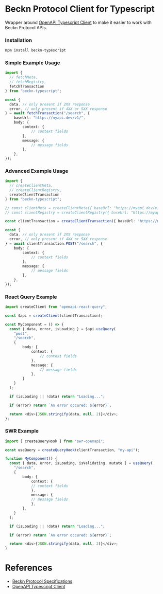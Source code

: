# Beckn Protocol Client for Typescript
Wrapper around [OpenAPI Typescript Client](https://openapi-ts.dev/) to make it easier to work with Beckn Protocol APIs.

### Installation

```bash
npm install beckn-typescript
```

### Simple Example Usage

```typescript
import {
  // fetchMeta,
  // fetchRegistry,
  fetchTransaction
} from "beckn-typescript";

const {
  data, // only present if 2XX response
  error, // only present if 4XX or 5XX response
} = await fetchTransaction("/search", {
    baseUrl: "https://myapi.dev/v1/",
    body: {
        context: {
            // context fields
        },
        message: {
            // message fields
        },
    },
});
```

### Advanced Example Usage

```typescript
import {
  // createClientMeta,
  // createClientRegistry,
  createClientTransaction
} from "beckn-typescript";

// const clientMeta = createClientMeta({ baseUrl: "https://myapi.dev/v1/" });
// const clientRegistry = createClientRegistry({ baseUrl: "https://myapi.dev/v1/" });

const clientTransaction = createClientTransaction({ baseUrl: "https://myapi.dev/v1/" });

const {
  data, // only present if 2XX response
  error, // only present if 4XX or 5XX response
} = await clientTransaction.POST("/search", {
    body: {
        context: {
            // context fields
        },
        message: {
            // message fields
        },
    },
});
```

### React Query Example

```typescript
import createClient from "openapi-react-query";

const $api = createClient(clientTransaction);

const MyComponent = () => {
  const { data, error, isLoading } = $api.useQuery(
    "post",
    "/search",
    {
        body: {
            context: {
                // context fields
            },
            message: {
                // message fields
            },
        }
    }
  );

  if (isLoading || !data) return "Loading...";

  if (error) return `An error occured: ${error}`;

  return <div>{JSON.stringify(data, null, 2)}</div>;
};
```

### SWR Example

```typescript
import { createQueryHook } from "swr-openapi";

const useQuery = createQueryHook(clientTransaction, "my-api");

function MyComponent() {
  const { data, error, isLoading, isValidating, mutate } = useQuery(
    "/search",
    {
        body: {
            context: {
            // context fields
            },
            message: {
            // message fields
            },
        },
    }
  );

  if (isLoading || !data) return "Loading...";

  if (error) return `An error occured: ${error}`;

  return <div>{JSON.stringify(data, null, 2)}</div>;
}
```

# References
- [Beckn Protocol Specifications](https://github.com/beckn/protocol-specifications.git)
- [OpenAPI Typescript Client](https://openapi-ts.dev/)